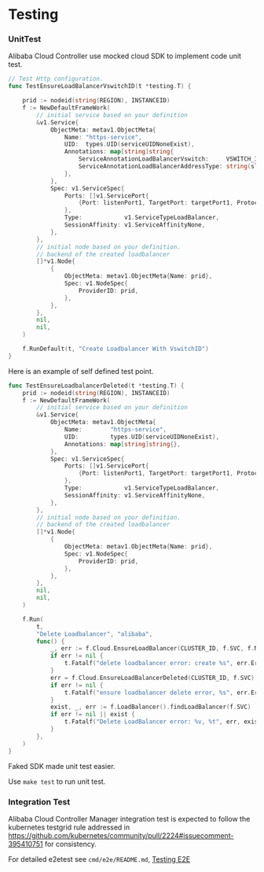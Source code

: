 # Testing

### UnitTest

Alibaba Cloud Controller use mocked cloud SDK to implement code unit test.

```go
// Test Http configuration.
func TestEnsureLoadBalancerVswitchID(t *testing.T) {

	prid := nodeid(string(REGION), INSTANCEID)
	f := NewDefaultFrameWork(
		// initial service based on your definition
		&v1.Service{
			ObjectMeta: metav1.ObjectMeta{
				Name: "https-service",
				UID:  types.UID(serviceUIDNoneExist),
				Annotations: map[string]string{
					ServiceAnnotationLoadBalancerVswitch:     VSWITCH_ID,
					ServiceAnnotationLoadBalancerAddressType: string(slb.IntranetAddressType),
				},
			},
			Spec: v1.ServiceSpec{
				Ports: []v1.ServicePort{
					{Port: listenPort1, TargetPort: targetPort1, Protocol: v1.ProtocolTCP, NodePort: nodePort1},
				},
				Type:            v1.ServiceTypeLoadBalancer,
				SessionAffinity: v1.ServiceAffinityNone,
			},
		},
		// initial node based on your definition.
		// backend of the created loadbalancer
		[]*v1.Node{
			{
				ObjectMeta: metav1.ObjectMeta{Name: prid},
				Spec: v1.NodeSpec{
					ProviderID: prid,
				},
			},
		},
		nil,
		nil,
	)

	f.RunDefault(t, "Create Loadbalancer With VswitchID")
}
```

Here is an example of self defined test point.
```go
func TestEnsureLoadbalancerDeleted(t *testing.T) {
	prid := nodeid(string(REGION), INSTANCEID)
	f := NewDefaultFrameWork(
		// initial service based on your definition
		&v1.Service{
			ObjectMeta: metav1.ObjectMeta{
				Name:        "https-service",
				UID:         types.UID(serviceUIDNoneExist),
				Annotations: map[string]string{},
			},
			Spec: v1.ServiceSpec{
				Ports: []v1.ServicePort{
					{Port: listenPort1, TargetPort: targetPort1, Protocol: v1.ProtocolTCP, NodePort: nodePort1},
				},
				Type:            v1.ServiceTypeLoadBalancer,
				SessionAffinity: v1.ServiceAffinityNone,
			},
		},
		// initial node based on your definition.
		// backend of the created loadbalancer
		[]*v1.Node{
			{
				ObjectMeta: metav1.ObjectMeta{Name: prid},
				Spec: v1.NodeSpec{
					ProviderID: prid,
				},
			},
		},
		nil,
		nil,
	)

	f.Run(
		t,
		"Delete Loadbalancer", "alibaba",
		func() {
			_, err := f.Cloud.EnsureLoadBalancer(CLUSTER_ID, f.SVC, f.Nodes)
			if err != nil {
				t.Fatalf("delete loadbalancer error: create %s", err.Error())
			}
			err = f.Cloud.EnsureLoadBalancerDeleted(CLUSTER_ID, f.SVC)
			if err != nil {
				t.Fatalf("ensure loadbalancer delete error, %s", err.Error())
			}
			exist, _, err := f.LoadBalancer().findLoadBalancer(f.SVC)
			if err != nil || exist {
				t.Fatalf("Delete LoadBalancer error: %v, %t", err, exist)
			}
		},
	)
}
```

Faked SDK made unit test easier.

Use ```make test``` to run unit test.

### Integration Test

Alibaba Cloud Controller Manager integration test is expected to follow the kubernetes testgrid rule addressed in https://github.com/kubernetes/community/pull/2224#issuecomment-395410751 for consistency.

For detailed e2etest see `cmd/e2e/README.md`, [Testing E2E](https://github.com/kubernetes/cloud-provider-alibaba-cloud/tree/master/cmd/e2e/README.md)

